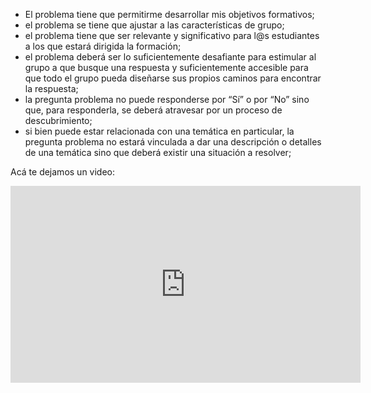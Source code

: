 * El problema tiene que permitirme desarrollar mis objetivos formativos;
* el problema se tiene que ajustar a las características de grupo;
* el problema tiene que ser relevante y significativo para l@s estudiantes a los que estará dirigida la formación;
* el problema deberá ser lo suficientemente desafiante para estimular al grupo a que busque una respuesta y suficientemente accesible para que todo el grupo pueda diseñarse sus propios caminos para encontrar la respuesta;
* la pregunta problema no puede responderse por “Sí” o por “No” sino que, para responderla, se deberá atravesar por un proceso de descubrimiento;
* si bien puede estar relacionada con una temática en particular, la pregunta problema no estará vinculada a dar una descripción o detalles de una temática sino que deberá existir una situación a resolver;

Acá te dejamos un video: 

<iframe width="560" height="315" src="https://www.youtube.com/embed/LFB9WJeBCdA" frameborder="0" allow="autoplay; encrypted-media" allowfullscreen></iframe>